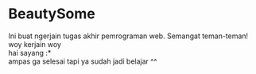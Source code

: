 # BeautySome
Ini buat ngerjain tugas akhir pemrograman web. Semangat teman-teman!
woy kerjain woy  <br>
hai sayang :*  <br>
ampas ga selesai tapi ya sudah jadi belajar ^^
